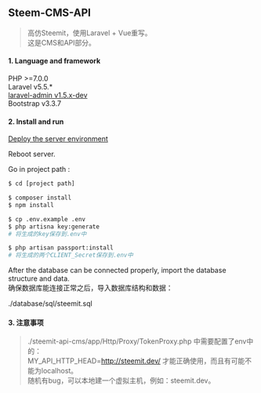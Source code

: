 ## Steem-CMS-API

> 高仿Steemit，使用Laravel + Vue重写。  
这是CMS和API部分。


#### 1. Language and framework
PHP >=7.0.0  
Laravel v5.5.*  
[laravel-admin v1.5.x-dev](http://laravel-admin.org/)  
Bootstrap v3.3.7  

#### 2. Install and run
[Deploy the server environment](http://www.jianshu.com/p/1f17a69f6dcf)

Reboot server.

Go in project path :
```bash
$ cd [project path]

$ composer install
$ npm install

$ cp .env.example .env
$ php artisna key:generate 
# 将生成的key保存到.env中

$ php artisan passport:install
# 将生成的两个CLIENT_Secret保存到.env中
```

After the database can be connected properly, import the database structure and data.  
确保数据库能连接正常之后，导入数据库结构和数据：

./database/sql/steemit.sql  


#### 3. 注意事项
> ./steemit-api-cms/app/Http/Proxy/TokenProxy.php 中需要配置了env中的：  
MY_API_HTTP_HEAD=http://steemit.dev/
才能正确使用，而且有可能不能为localhost。  
随机有bug，可以本地建一个虚拟主机，例如：steemit.dev。
